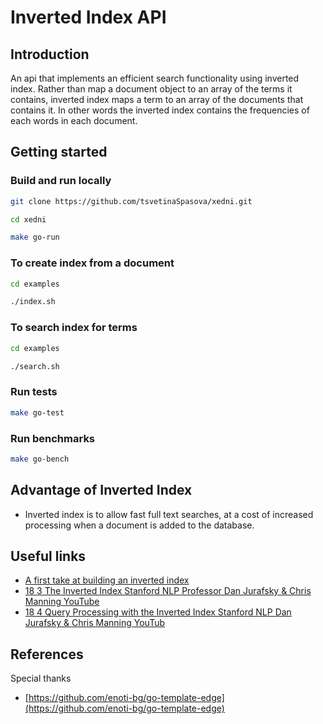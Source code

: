 
# Inverted Index API


## Introduction

An api that implements an efficient search functionality using inverted index. Rather than map a document object to an array of the terms it contains, inverted index maps a term to an array of the documents that contains it. In other words the inverted index contains the frequencies of each words in each document.


## Getting started
### Build and run locally 

```bash
git clone https://github.com/tsvetinaSpasova/xedni.git 
```

```bash
cd xedni
```

```bash
make go-run
```

### To create index from a document 
```bash
cd examples
```

```bash
./index.sh
```

### To search index for terms
```bash
cd examples
```

```bash
./search.sh
```

### Run tests
```bash
make go-test
```

### Run benchmarks
```bash
make go-bench
```

## Advantage of Inverted Index
 - Inverted index is to allow fast full text searches, at a cost of increased processing when a document is added to the database.

## Useful links
- [A first take at building an inverted index](https://nlp.stanford.edu/IR-book/html/htmledition/a-first-take-at-building-an-inverted-index-1.html)
- [18 3 The Inverted Index Stanford NLP Professor Dan Jurafsky & Chris Manning YouTube](https://www.youtube.com/watch?v=bnP6TsqyF30&ab_channel=AdityaAmbasth)
- [18 4 Query Processing with the Inverted Index Stanford NLP Dan Jurafsky & Chris Manning YouTub](https://www.youtube.com/watch?v=B-e297yK50U&ab_channel=AdityaAmbasth)

## References
Special thanks

- [https://github.com/enoti-bg/go-template-edge](https://github.com/enoti-bg/go-template-edge)
